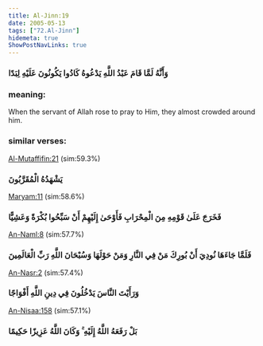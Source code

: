 ```yaml
---
title: Al-Jinn:19
date: 2005-05-13
tags: ["72.Al-Jinn"]
hidemeta: true 
ShowPostNavLinks: true 
---
```

### وَأَنَّهُ لَمَّا قَامَ عَبْدُ اللَّهِ يَدْعُوهُ كَادُوا يَكُونُونَ عَلَيْهِ لِبَدًا
### meaning: 
When the servant of Allah rose to pray to Him, they almost crowded around him.
### similar verses: 

[Al-Mutaffifin:21](/83/21) (sim:59.3%)

### يَشْهَدُهُ الْمُقَرَّبُونَ

[Maryam:11](/19/11) (sim:58.6%)

### فَخَرَجَ عَلَىٰ قَوْمِهِ مِنَ الْمِحْرَابِ فَأَوْحَىٰ إِلَيْهِمْ أَنْ سَبِّحُوا بُكْرَةً وَعَشِيًّا

[An-Naml:8](/27/8) (sim:57.7%)

### فَلَمَّا جَاءَهَا نُودِيَ أَنْ بُورِكَ مَنْ فِي النَّارِ وَمَنْ حَوْلَهَا وَسُبْحَانَ اللَّهِ رَبِّ الْعَالَمِينَ

[An-Nasr:2](/110/2) (sim:57.4%)

### وَرَأَيْتَ النَّاسَ يَدْخُلُونَ فِي دِينِ اللَّهِ أَفْوَاجًا

[An-Nisaa:158](/4/158) (sim:57.1%)

### بَلْ رَفَعَهُ اللَّهُ إِلَيْهِ ۚ وَكَانَ اللَّهُ عَزِيزًا حَكِيمًا
